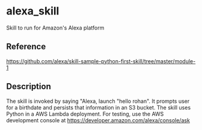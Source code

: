# alexa_skill
Skill to run for Amazon's Alexa platform

## Reference
https://github.com/alexa/skill-sample-python-first-skill/tree/master/module-1

## Description
The skill is invoked by saying "Alexa, launch "hello rohan". It prompts user for a birthdate and persists that information in an S3 bucket. The skill uses Python in a AWS Lambda deployment. For testing, use the AWS development console at https://developer.amazon.com/alexa/console/ask

